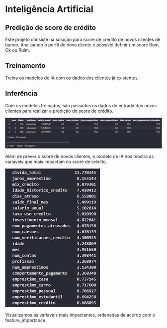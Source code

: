 # Inteligência Artificial
## Predição de score de crédito
Este projeto consiste na solução para score de credito de novos clientes de banco. Analisando o perfil do novo cliente é possivel definir um score Bom, Ok ou Ruim.

## Treinamento
Treina os modelos de IA com os dados dos clientes já existentes.

## Inferência
Com os modelos treinados, são passados os dados de entrada dos novos clientes para realizar a predição do score de crédito.

<img src="P_N_C.jpg" alt="Previsão de score de crédito" />

Além de prever o score de novos clientes, o modelo de IA nos mostra as variaveis que mais impactam no score de crédito.

![alt text](feature_importance.png)

Visualizamos as variaveis mais impactantes, ordenadas de acordo com o feature_importance.